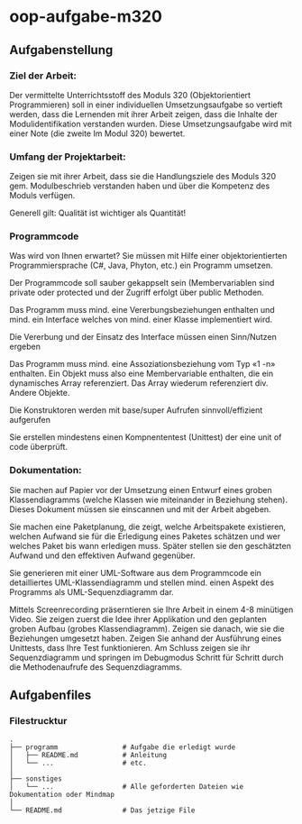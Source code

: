 # oop-aufgabe-m320

## Aufgabenstellung

### Ziel der Arbeit:

Der vermittelte Unterrichtsstoff des Moduls 320 (Objektorientiert Programmieren) soll in einer individuellen Umsetzungsaufgabe so vertieft werden, dass die Lernenden mit ihrer Arbeit zeigen, dass die Inhalte der Modulidentifikation verstanden wurden. Diese Umsetzungsaufgabe wird mit einer Note (die zweite Im Modul 320) bewertet.

### Umfang der Projektarbeit:

Zeigen sie mit ihrer Arbeit, dass sie die Handlungsziele des Moduls 320 gem. Modulbeschrieb verstanden haben und über die Kompetenz des Moduls verfügen.

Generell gilt: Qualität ist wichtiger als Quantität!

### Programmcode

Was wird von Ihnen erwartet? Sie müssen mit Hilfe einer objektorientierten Programmiersprache (C#, Java, Phyton, etc.) ein Programm umsetzen.

Der Programmcode soll sauber gekappselt sein (Membervariablen sind private oder protected und der Zugriff erfolgt über public Methoden.

Das Programm muss mind. eine Vererbungsbeziehungen enthalten und mind. ein Interface welches von mind. einer Klasse implementiert wird.

Die Vererbung und der Einsatz des Interface müssen einen Sinn/Nutzen ergeben

Das Programm muss mind. eine Assoziationsbeziehung vom Typ «1 -n» enthalten. Ein Objekt muss also eine Membervariable enthalten, die ein dynamisches Array referenziert. Das Array wiederum referenziert div. Andere Objekte.

Die Konstruktoren werden mit base/super Aufrufen sinnvoll/effizient aufgerufen

Sie erstellen mindestens einen Kompnententest (Unittest) der eine unit of code überprüft.

### Dokumentation:

Sie machen auf Papier vor der Umsetzung einen Entwurf eines groben Klassendiagramms (welche Klassen wie miteinander in Beziehung stehen). Dieses Dokument müssen sie einscannen und mit der Arbeit abgeben.

Sie machen eine Paketplanung, die zeigt, welche Arbeitspakete existieren, welchen Aufwand sie für die Erledigung eines Paketes schätzen und wer welches Paket bis wann erledigen muss. Später stellen sie den geschätzten Aufwand und den effektiven Aufwand gegenüber.

Sie generieren mit einer UML-Software aus dem Programmcode ein detailliertes UML-Klassendiagramm und stellen mind. einen Aspekt des Programms als UML-Sequenzdiagramm dar.

Mittels Screenrecording präserntieren sie Ihre Arbeit in einem 4-8 minütigen Video. Sie zeigen zuerst die Idee ihrer Applikation und den geplanten groben Aufbau (grobes Klassendiagramm). Zeigen sie danach, wie sie die Beziehungen umgesetzt haben. Zeigen Sie anhand der Ausführung eines Unittests, dass Ihre Test funktionieren. Am Schluss zeigen sie ihr Sequenzdiagramm und springen im Debugmodus Schritt für Schritt durch die Methodenaufrufe des Sequenzdiagramms.

## Aufgabenfiles

### Filestrucktur

    .
    ├── programm                # Aufgabe die erledigt wurde
    │   ├── README.md           # Anleitung
    │   └── ...                 # etc.
    │   
    ├── sonstiges
    │   └── ...                 # Alle geforderten Dateien wie Dokumentation oder Mindmap
    │
    └── README.md               # Das jetzige File
